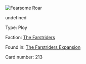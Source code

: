 
![Fearsome Roar](https://warhammerunderworlds.com/wp-content/uploads/sites/6/2018/03/213_ENG.png)

undefined

Type: Ploy

Faction: [The Farstriders](/factions/the-farstriders.md)

Found in: [The Farstriders Expansion](/locations/the-farstriders-expansion.md)

Card number: 213
